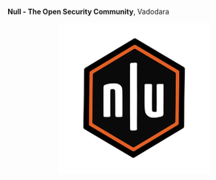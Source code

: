 ******Null - The Open Security Community******, Vadodara

<p align="center">
  <img src="https://github.com/nullvadodara/nullvadodara.github.io/blob/main/CORE%20TEAM.png" width="300" height="300" />
</p>
